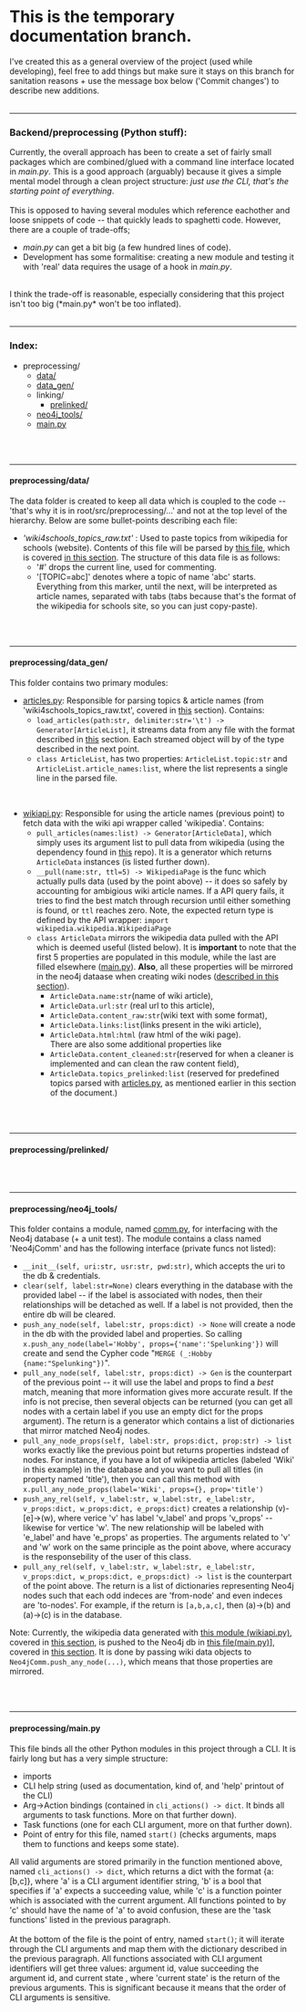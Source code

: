 # This is the temporary documentation branch.

I've created this as a general overview of the project (used while developing), feel free to add things but make sure it stays on this branch for sanitation reasons + use the message box below ('Commit changes') to describe new additions.
<br><br>
________
### Backend/preprocessing (Python stuff):

Currently, the overall approach has been to create a set of fairly small packages which are combined/glued with a command line interface located in *main.py*. This is a good approach (arguably) because it gives a simple mental model through a clean project structure: *just use the CLI, that's the starting point of everything*.
<br><br>
This is opposed to having several modules which reference eachother and loose snippets of code -- that quickly leads to spaghetti code. However, there are a couple of trade-offs; 
- *main.py* can get a bit big (a few hundred lines of code).
- Development has some formalitise: creating a new module and testing it with 'real' data requires the usage of a hook in *main.py*.
<br>
I think the trade-off is reasonable, especially considering that this project isn't too big (*main.py* won't be too inflated).
<br><br>


________
### Index:

* preprocessing/
  * [data/](#preprocessingdata)
  * [data_gen/](#preprocessingdata_gen)
  * linking/
    * [prelinked/](#preprocessingprelinked)
  * [neo4j_tools/](#preprocessingneo4j_tools)
  * [main.py](#preprocessingmainpy)
  
  
<br><br>
________
#### preprocessing/data/
The data folder is created to keep all data which is coupled to the code -- 'that's why it is in root/src/preprocessing/...' and not at the top level of the hierarchy. Below are some bullet-points describing each file:
* *'wiki4schools_topics_raw.txt'* : Used to paste topics from wikipedia for schools (website). Contents of this file will be parsed by [this file](https://github.com/crunchypi/wiki-nodes/blob/develop/src/preprocessing/data_gen/articles.py), which is covered [in this section](#preprocessingdata_gen). The structure of this data file is as follows:
  * '#' drops the current line, used for commenting.
  * '[TOPIC=abc]' denotes where a topic of name 'abc' starts. Everything from this marker, until the next, will be interpreted as article names, separated with tabs (tabs because that's the format of the wikipedia for schools site, so you can just copy-paste).


<br><br>
________
#### preprocessing/data_gen/
This folder contains two primary modules:

* [articles.py](https://github.com/crunchypi/wiki-nodes/blob/develop/src/preprocessing/data_gen/articles.py): Responsible for parsing topics & article names (from 'wiki4schools_topics_raw.txt', covered in [this](#preprocessingdata) section). Contains:
  * `load_articles(path:str, delimiter:str='\t') -> Generator[ArticleList]`, it streams data from any file with the format described in [this](#preprocessingdata) section. Each streamed object will by of the type described in the next point.
  * `class ArticleList`, has two properties: `ArticleList.topic:str` and `ArticleList.article_names:list`, where the list represents a single line in the parsed file.

<br>

* [wikiapi.py](https://github.com/crunchypi/wiki-nodes/blob/develop/src/preprocessing/data_gen/wikiapi.py): Responsible for using the article names (previous point) to fetch data with the wiki api wrapper called 'wikipedia'. Contains:
  * `pull_articles(names:list) -> Generator[ArticleData]`, which simply uses its argument list to pull data from wikipedia (using the dependency found in [this](https://github.com/goldsmith/Wikipedia) repo). It is a generator which returns `ArticleData` instances (is listed further down).
  * `__pull(name:str, ttl=5) -> WikipediaPage` is the func which actually pulls data (used by the point above) -- it does so safely by accounting for ambigious wiki article names. If a API query fails, it tries to find the best match through recursion until either something is found, or `ttl` reaches zero. Note, the expected return type is defined by the API wrapper: `import wikipedia.wikipedia.WikipediaPage`
  * `class ArticleData` mirrors the wikipedia data pulled with the API which is deemed useful (listed below). It is **important** to note that the first 5 properties are populated in this module, while the last are filled elsewhere ([main.py](#preprocessingmainpy)). **Also**, all these properties will be mirrored in the neo4j dataase when creating wiki nodes ([described in this section](#preprocessingneo4j_tools)).
    * `ArticleData.name:str`(name of wiki article), 
    * `ArticleData.url:str` (real url to this article), 
    * `ArticleData.content_raw:str`(wiki text with some format), 
    * `ArticleData.links:list`(links present in the wiki article),
    * `ArticleData.html:html` (raw html of the wiki page).
    <br>There are also some additional properties like <br>
    * `ArticleData.content_cleaned:str`(reserved for when a cleaner is implemented and can clean the raw content field),
    * `ArticleData.topics_prelinked:list` (reserved for predefined topics parsed with [articles.py](https://github.com/crunchypi/wiki-nodes/blob/develop/src/preprocessing/data_gen/articles.py), as mentioned earlier in this section of the document.)



<br><br>
________
#### preprocessing/prelinked/

<br><br>
________
#### preprocessing/neo4j_tools/
This folder contains a module, named [comm.py](https://github.com/crunchypi/wiki-nodes/blob/develop/src/preprocessing/neo4j_tools/comm.py), for interfacing with the Neo4j database (+ a unit test). The module contains a class named 'Neo4jComm' and has the following interface (private funcs not listed):
* `__init__(self, uri:str, usr:str, pwd:str)`, which accepts the uri to the db & credentials.
* `clear(self, label:str=None)` clears everything in the database with the provided label -- if the label is associated with nodes, then their relationships will be detached as well. If a label is not provided, then the entire db will be cleared.
* `push_any_node(self, label:str, props:dict) -> None` will create a node in the db with the provided label and properties. So calling `x.push_any_node(label='Hobby', props={'name':'Spelunking'})` will create and send the Cypher code "`MERGE (_:Hobby {name:"Spelunking"})`".
* `pull_any_node(self, label:str, props:dict) -> Gen` is the counterpart of the previous point -- it will use the label and props to find a _best_ match, meaning that more information gives more accurate result. If the info is not precise, then several objects can be returned (you can get all nodes with a certain label if you use an empty dict for the props argument). The return is a generator which contains a list of dictionaries that mirror matched Neo4j nodes.
* `pull_any_node_props(self, label:str, props:dict, prop:str) -> list` works exactly like the previous point but returns properties indstead of nodes. For instance, if you have a lot of wikipedia articles (labeled 'Wiki' in this example) in the database and you want to pull all titles (in property named 'title'), then you can call this method with `x.pull_any_node_props(label='Wiki', props={}, prop='title')`
* `push_any_rel(self, v_label:str, w_label:str, e_label:str, v_props:dict, w_props:dict, e_props:dict)` creates a relationship (v)-[e]->(w), where verice 'v' has label 'v_label' and props 'v_props' -- likewise for vertice 'w'. The new relationship will be labeled with 'e_label' and have 'e_props' as properties. The arguments related to 'v' and 'w' work on the same principle as the point above, where accuracy is the responsebility of the user of this class.
* `pull_any_rel(self, v_label:str, w_label:str, e_label:str, v_props:dict, w_props:dict, e_props:dict) -> list` is the counterpart of the point above. The return is a list of dictionaries representing Neo4j nodes such that each odd indeces are 'from-node' and even indeces are 'to-nodes'. For example, if the return is `[a,b,a,c]`, then (a)->(b) and (a)->(c) is in the database.


Note: Currently, the wikipedia data generated with [this module (wikiapi.py)](https://github.com/crunchypi/wiki-nodes/blob/develop/src/preprocessing/data_gen/wikiapi.py), covered in [this section](#preprocessingdata_gen), is pushed to the Neo4j db in [this file(main.py)](https://github.com/crunchypi/wiki-nodes/blob/develop/src/preprocessing/main.py)], covered in [this section](#preprocessingmainpy). It is done by passing wiki data objects to `Neo4jComm.push_any_node(...)`, which means that those properties are mirrored.

<br><br>
________
#### preprocessing/main.py
This file binds all the other Python modules in this project through a CLI. It is fairly long but has a very simple structure:
- imports
- CLI help string (used as documentation, kind of, and 'help' printout of the CLI)
- Arg->Action bindings (contained in `cli_actions() -> dict`. It binds all arguments to task functions. More on that further down).
- Task functions (one for each CLI argument, more on that further down).
- Point of entry for this file, named `start()` (checks arguments, maps them to functions and keeps some state).


All valid arguments are stored primarily in the function mentioned above, named `cli_actions() -> dict`, which returns a dict with the format {a:[b,c]}, where 'a' is a CLI argument identifier string, 'b' is a bool that specifies if 'a' expects a succeeding value, while 'c' is a function pointer which is associated with the current argument. All functions pointed to by 'c' should have the name of 'a' to avoid confusion, these are the 'task functions' listed in the previous paragraph.
<br><br>
At the bottom of the file is the point of entry, named `start()`; it will iterate through the CLI arguments and map them with the dictionary described in the previous paragraph. All functions associated with CLI argument identifiers will get three values: argument id, value succeeding the argument id, and current state , where 'current state' is the return of the previous arguments. This is significant because it means that the order of CLI arguments is sensitive.
<br>







